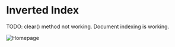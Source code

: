 # Inverted Index

TODO: clear() method not working. Document indexing is working.

![Homepage]('./static/homepage.png)

